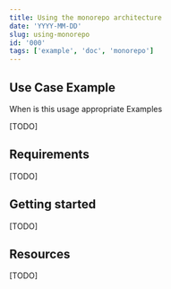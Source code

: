 ```yaml
---
title: Using the monorepo architecture
date: 'YYYY-MM-DD'
slug: using-monorepo
id: '000'
tags: ['example', 'doc', 'monorepo']
---
```


## Use Case Example

When is this usage appropriate
Examples

[TODO]

## Requirements

[TODO]

## Getting started

[TODO]

## Resources

[TODO]
